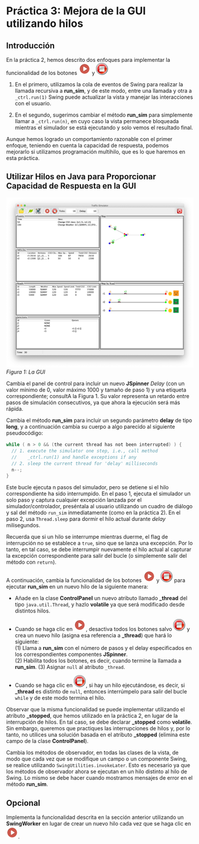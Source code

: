 
# Práctica 3: Mejora de la GUI utilizando hilos

## Introducción

En la práctica 2, hemos descrito dos enfoques para implementar la funcionalidad de los botones  ![run](run.png) y  ![stop](stop.png)

1. En el primero, utilizamos la cola de eventos de Swing para realizar la llamada recursiva a **run_sim**, y de este modo, entre una llamada y otra a `_ctrl.run(1)` Swing puede actualizar la vista y manejar las interacciones con el usuario.

2. En el segundo, sugerimos cambiar el método **run_sim** para simplemente llamar a `_ctrl.run(n)`, en cuyo caso la vista permanece bloqueada mientras el simulador se está ejecutando y solo vemos el resultado final.

Aunque hemos logrado un comportamiento razonable con el primer enfoque, teniendo en cuenta la capacidad de respuesta, podemos mejorarlo si utilizamos programación multihilo, que es lo que haremos en esta práctica.

## Utilizar Hilos en Java para Proporcionar Capacidad de Respuesta en la GUI

![Interfaz gráfica](gui.png)  
*Figura 1: La GUI*

Cambia el panel de control para incluir un nuevo **JSpinner** _Delay_ (con un valor mínimo de 0, valor máximo 1000 y tamaño de paso 1) y una etiqueta correspondiente; consultA la Figura 1. Su valor representa un retardo entre pasos de simulación consecutivos, ya que ahora la ejecución será más rápida.

Cambia el método **run_sim** para incluir un segundo parámetro **delay** de tipo **long**, y a continuación cambia su cuerpo a algo parecido al siguiente pseudocódigo:

```java
while ( n > 0 && (the current thread has not been interrupted) ) {
  // 1. execute the simulator one step, i.e., call method
  //    _ctrl.run(1) and handle exceptions if any
  // 2. sleep the current thread for 'delay' milliseconds
  n--;
}
```

Este bucle ejecuta n pasos del simulador, pero se detiene si el hilo correspondiente ha sido interrumpido. En el paso 1, ejecuta el simulador un solo paso y captura cualquier excepción lanzada por el simulador/controlador, preséntala al usuario utilizando un cuadro de diálogo y sal del método `run_sim` inmediatamente (como en la práctica 2). En el paso 2, usa `Thread.sleep` para dormir el hilo actual durante _delay_ milisegundos.

Recuerda que si un hilo se interrumpe mientras duerme, el flag de interrupción no se establece a `true`, sino que se lanza una excepción. Por lo tanto, en tal caso, se debe interrumpir nuevamente el hilo actual al capturar la excepción correspondiente para salir del bucle (o simplemente salir del método con `return`).

A continuación, cambia la funcionalidad de los botones  ![run](run.png) y  ![stop](stop.png) para ejecutar **run_sim** en un nuevo hilo de la siguiente manera:

- Añade en la clase **ControlPanel** un nuevo atributo llamado **_thread** del tipo `java.util.Thread`, y hazlo **volatile** ya que será modificado desde distintos hilos.

- Cuando se haga clic en ![run](run.png), desactiva todos los botones salvo ![stop](stop.png) y crea un nuevo hilo (asigna esa referencia a **_thread**) que hará lo siguiente:  
  (1) Llama a **run_sim** con el número de pasos y el delay especificados en los correspondientes componentes **JSpinner**.  
  (2) Habilita todos los botones, es decir, cuando termine la llamada a **run_sim**.
  (3) Asignar `null` al atributo `_thread`.

- Cuando se haga clic en ![stop](stop.png), si hay un hilo ejecutándose, es decir, si **_thread** es distinto de `null`, entonces interrúmpelo para salir del bucle `while` y de este modo termina el hilo.

Observar que la misma funcionalidad se puede implementar utilizando el atributo **_stopped**, que hemos utilizado en la práctica 2, en lugar de la interrupción de hilos. En tal caso, se debe declarar **_stopped** como **volatile**. Sin embargo, queremos que practiques las interrupciones de hilos y, por lo tanto, no utilices una solución basada en el atributo **_stopped** (elimina este campo de la clase **ControlPanel**).

Cambia los métodos de observador, en todas las clases de la vista, de modo que cada vez que se modifique un campo o un componente Swing, se realice utilizando `SwingUtilities.invokeLater`. Esto es necesario ya que los métodos de observador ahora se ejecutan en un hilo distinto al hilo de Swing. Lo mismo se debe hacer cuando mostramos mensajes de error en el método **run_sim**.

## Opcional

Implementa la funcionalidad descrita en la sección anterior utilizando un **SwingWorker** en lugar de crear un nuevo hilo cada vez que se haga clic en ![run](run.png).
